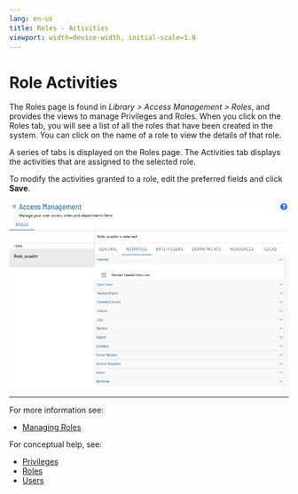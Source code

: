 ```yaml
---
lang: en-us
title: Roles - Activities
viewport: width=device-width, initial-scale=1.0
---
```


# Role Activities

The Roles page is found in _Library > Access Management > Roles_, and provides the views to manage Privileges and Roles. When you click on the Roles tab, you will see a list of all the roles that have been created in the system. You can click on the name of a role to view the details of that role.

A series of tabs is displayed on the Roles page. The Activities tab displays the activities that are assigned to the selected role.

To modify the activities granted to a role, edit the preferred fields and click **Save**.

![Roles Activities](../../../../../../Resources/Images/SM/Library/AccessManagement/roles-activities-tab.png 'Roles Activities')

---

For more information see:

- [Managing Roles](Managing-Roles-And-Privileges.md)

For conceptual help, see:

- [Privileges](../../../../../../administration/privileges.md)
- [Roles](../../../../../../administration/roles.md)
- [Users](../../../../../../administration/user-accounts.md)
